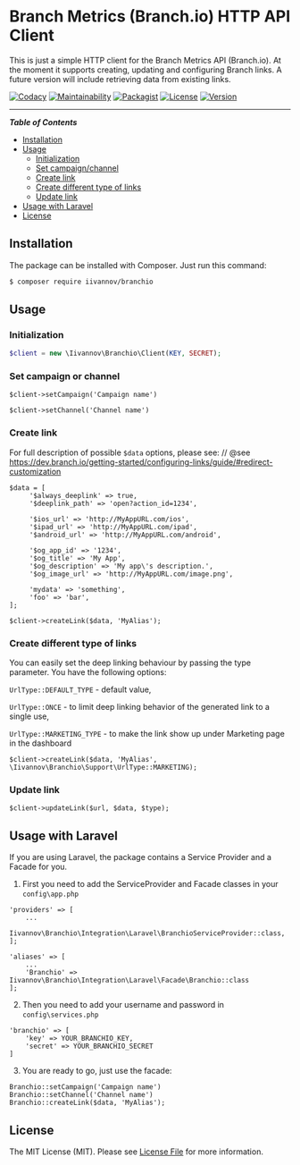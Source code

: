 # Branch Metrics (Branch.io) HTTP API Client

This is just a simple HTTP client for the Branch Metrics API (Branch.io). 
At the moment it supports creating, updating and configuring Branch links. A future version will include retrieving data from existing links.

<!-- toc -->
 
<p>
<a href="https://www.codacy.com/app/iivannov/branchio"><img src="https://img.shields.io/codacy/grade/881f4cf300834a89bc6eba1eb51d93f3.svg" alt="Codacy"></a> <a href="https://codeclimate.com/github/iivannov/branchio/maintainability"><img src="https://api.codeclimate.com/v1/badges/942e4b5eb5d37f9bd061/maintainability" alt="Maintainability"></a> <a href="https://packagist.org/packages/iivannov/branchio"><img src="https://img.shields.io/packagist/dt/iivannov/branchio.svg" alt="Packagist"></a> <a href="license.md"><img src="https://poser.pugx.org/iivannov/branchio/license" alt="License"></a> <a href="https://packagist.org/packages/iivannov/branchio"><img src="https://poser.pugx.org/iivannov/branchio/v/stable" alt="Version"></a>
</p>


----------


***Table of Contents***

  * [Installation](#installation)
  * [Usage](#usage)
    + [Initialization](#initialization)
    + [Set campaign/channel](#set-campaign-or-channel)
    + [Create link](#create-link)
    + [Create different type of links](#create-different-type-of-links)
    + [Update link](#update-link)
  * [Usage with Laravel](#usage-with-laravel)
  * [License](#license)
  
## Installation

The package can be installed with Composer. Just run this command:

``` bash
$ composer require iivannov/branchio
```


## Usage

### Initialization
``` php
$client = new \Iivannov\Branchio\Client(KEY, SECRET);
```

### Set campaign or channel
```
$client->setCampaign('Campaign name')
  
$client->setChannel('Channel name')
```

### Create link

For full description of possible `$data` options, please see: // @see https://dev.branch.io/getting-started/configuring-links/guide/#redirect-customization

```
$data = [
     '$always_deeplink' => true,
     '$deeplink_path' => 'open?action_id=1234',
     
     '$ios_url' => 'http://MyAppURL.com/ios',
     '$ipad_url' => 'http://MyAppURL.com/ipad',
     '$android_url' => 'http://MyAppURL.com/android',
     
     '$og_app_id' => '1234',
     '$og_title' => 'My App',
     '$og_description' => 'My app\'s description.',
     '$og_image_url' => 'http://MyAppURL.com/image.png',
     
     'mydata' => 'something',
     'foo' => 'bar',
];
 
$client->createLink($data, 'MyAlias');
```


### Create different type of links

You can easily set the deep linking behaviour by passing the type parameter. You have the following options: 
 
`UrlType::DEFAULT_TYPE` - default value,

`UrlType::ONCE` -  to limit deep linking behavior of the generated link to a single use, 

`UrlType::MARKETING_TYPE` -  to make the link show up under Marketing page in the dashboard

```
$client->createLink($data, 'MyAlias', \Iivannov\Branchio\Support\UrlType::MARKETING);
```

### Update link
```
$client->updateLink($url, $data, $type);
```


## Usage with Laravel

If you are using Laravel, the package contains a Service Provider and a Facade for you.

1. First you need to add the ServiceProvider and Facade classes in your `config\app.php`

```
'providers' => [
    ...
    Iivannov\Branchio\Integration\Laravel\BranchioServiceProvider::class,
];

'aliases' => [
    ...
    'Branchio' => Iivannov\Branchio\Integration\Laravel\Facade\Branchio::class
];
```

2. Then you need to add your username and password in `config\services.php`

```
'branchio' => [
    'key' => YOUR_BRANCHIO_KEY,
    'secret' => YOUR_BRANCHIO_SECRET
]
```

3.  You are ready to go, just use the facade:

```
Branchio::setCampaign('Campaign name')
Branchio::setChannel('Channel name')
Branchio::createLink($data, 'MyAlias');
```

## License

The MIT License (MIT). Please see [License File](license.md) for more information.
